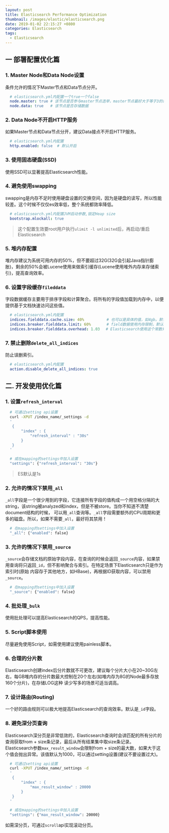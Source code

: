 ```yaml
---
layout: post
title: Elasticsearch Performance Optimization
thumbnail: /images/elastic/elasticsearch.png
date: 2019-01-02 22:15:27 +0800
categories: Elasticsearch
tags: 
  - Elasticsearch
---
```

## 一 部署配置优化篇
### 1. Master Node和Data Node设置
  条件允许的情况下Master节点和Data节点分开。
  ```yaml
    # elasticsearch.yml内配置一个true一个false
    node.master: true # 该节点是否参与master节点选举，master节点最好大于等于3的奇数
    node.data: true   # 该节点是否存储数据
  ```
  
### 2. Data Node不开启HTTP服务
  如果Master节点和Data节点分开，建议Data接点不开启HTTP服务。
  ```yaml
    # elasticsearch.yml内配置
    http.enabled: false  # 默认开启
  ```
    
### 3. 使用固态硬盘(SSD)
  使用SSD可以显著提高Elasticsearch性能。
  
### 4. 避免使用swapping
  swapping是内存不足时使用硬盘设置的交换空间，因为是硬盘的读写，所以性能较差。这个时候不仅仅es效率低，整个系统都效率降低。
  ```yaml
    # elasticsearch.yml内配置JVM启动参数,锁定Heap size
    bootstrap.mlockall: true
  ```
  > 这个配置生效要root用户执行`ulimit -l unlimited`后，再启动/重启Elasticsearch
  
### 5. 堆内存配置
  堆内存建议为系统可用内存的50%，但不要超过32G(32G会引起Java指针膨胀)，剩余的50%会被Lucene使用来做索引缓存(Lucene使用堆外内存来存储索引)，提高查询效率。   
  
### 6. 设置字段缓存`fileddata`
  字段数据缓存主要用于排序字段和计算聚合。将所有的字段值加载到内存中，以便提供基于文档快速访问这些值。
  ```yaml
    # elasticsearch.yml内配置
    indices.fielddata.cache.size: 40%          # 也可以是具体的值，如4gb。默认是无限制
    indices.breaker.fielddata.limit: 60%       # field数据使用内存限制，默认为JVM堆的60%
    indices.breaker.fielddata.overhead: 1.03　 # Elasticsearch使用这个常数乘以所有fielddata的实际值作field的估算值。默认为 1.03
  ```
  
### 7. 禁止删除`delete_all_indices`
  防止误删索引。
  ```yaml
    # elasticsearch.yml内配置
    action.disable_delete_all_indices: true
  ```

## 二. 开发使用优化篇
### 1. 设置`refresh_interval`
  ```bash
    # 可通过setting api设置 
    curl -XPUT /index_name/_settings -d 
    '
     {
         "index" : {
             "refresh_interval" : "30s"
         }
     }  
    '
  ```
  ```bash
    # 或在mapping的settings中加入设置
    "settings": {"refresh_interval": "30s"}
  ```
  > ES默认是1s
  
### 2. 允许的情况下禁用`_all`
  `_all`字段是一个很少用到的字段，它连接所有字段的值构成一个用空格分隔的大string，该string被analyzed和index，但是不被store。当你不知道不清楚document结构的时候，
  可以用`_all`查询等。`_all`字段需要额外的CPU周期和更多的磁盘。所以，如果不需要`_all`，最好将其禁用！
  ```bash 
    # 在mapping的settings中加入设置
    "_all": {"enabled": false}
  ```
  
### 3. 允许的情况下禁用`_source`
  `_source`会存储文档的原始字段内容，在查询的时候会返回`_source`内容，如果禁用查询将只返回`_id`，但不影响聚合与索引。在特定场景下Elasticsearch只是作为索引时(原始
  内容存于其他地方，如HBase)，再根据ID获取内容，可以禁用`_source`。
  ```bash 
    # 在mapping的settings中加入设置
    "_source": {"enabled": false}
  ```

### 4. 批处理`_bulk`
  使用批处理可以提高Elasticsearch的QPS，提高性能。

### 5. Script脚本使用
  尽量避免使用Script，如需使用建议使用painless脚本。

### 6. 合理的分片数
  Elasticsearch创建index后分片数就不可更改，建议每个分片大小在20~30G左右，每GB堆内存的分片数最大控制在20个左右(如堆内存为8G的Node最多存放160个分片)，在存储LOG这种
  读少写多的场景可适当调高。

### 7. 设计路由(Routing)
  一个好的路由规则可以极大地提高Elasticsearch的查询效率。默认是`_id`字段。

### 8. 避免深分页查询
  Elasticsearch深分页是非常低效的，Elasticsearch查询时会讲匹配的所有分片的查询获取from + size条记录，最后从所有结果集中取size条记录。  
  Elasticsearch参数`max_result_window`会限制from + size的最大数，如果大于这个值会抛出异常。该值默认为1000，可以通过setting设置(建议不要设置过大)。
  ```bash
    # 可通过setting api设置 
    curl -XPUT /index_name/_settings -d 
    '
     {
         "index" : {
             "max_result_window" : 20000
         }
     }  
    '     
  ```
  ```bash
    # 或在mapping的settings中加入设置
    "settings": {"max_result_window": 20000}
  ```
  如需深分页，可通过`scroll`api实现滚动分页。
